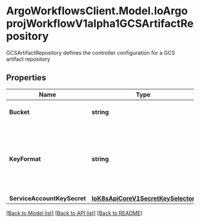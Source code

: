 # ArgoWorkflowsClient.Model.IoArgoprojWorkflowV1alpha1GCSArtifactRepository
GCSArtifactRepository defines the controller configuration for a GCS artifact repository

## Properties

Name | Type | Description | Notes
------------ | ------------- | ------------- | -------------
**Bucket** | **string** | Bucket is the name of the bucket | [optional] 
**KeyFormat** | **string** | KeyFormat defines the format of how to store keys and can reference workflow variables. | [optional] 
**ServiceAccountKeySecret** | [**IoK8sApiCoreV1SecretKeySelector**](IoK8sApiCoreV1SecretKeySelector.md) |  | [optional] 

[[Back to Model list]](../README.md#documentation-for-models) [[Back to API list]](../README.md#documentation-for-api-endpoints) [[Back to README]](../README.md)

